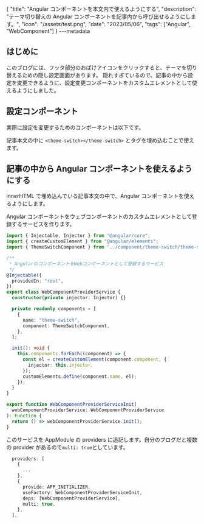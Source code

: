 {
"title": "Angular コンポーネントを本文内で使えるようにする",
"description": "テーマ切り替えの Angular コンポーネントを記事内から呼び出せるようにします。",
"icon": "/assets/test.png",
"date": "2023/05/06",
"tags": ["Angular", "WebComponent"]
}
---metadata

## はじめに

このブログには、フッタ部分のおばけアイコンをクリックすると、テーマを切り替えるための隠し設定画面があります。
隠れすぎているので、記事の中から設定を変更できるように、設定変更コンポーネントをカスタムエレメントとして使えるようにしました。

## 設定コンポーネント

実際に設定を変更するためのコンポーネントは以下です。

<theme-switch></theme-switch>

記事本文の中に `<theme-switch></theme-switch>` とタグを埋め込むことで使えます。

## 記事の中から Angular コンポーネントを使えるようにする

innerHTML で埋め込んでいる記事本文の中で、Angular コンポーネントを使えるようにします。

Angular コンポーネントをウェブコンポーネントのカスタムエレメントとして登録するサービスを作ります。

```typescript
import { Injectable, Injector } from "@angular/core";
import { createCustomElement } from "@angular/elements";
import { ThemeSwitchComponent } from "../component/theme-switch/theme-switch.component";

/**
 * AngularのコンポーネントをWebコンポーネントとして登録するサービス
 */
@Injectable({
  providedIn: "root",
})
export class WebComponentProviderService {
  constructor(private injector: Injector) {}

  private readonly components = [
    {
      name: "theme-switch",
      component: ThemeSwitchComponent,
    },
  ];

  init(): void {
    this.components.forEach((component) => {
      const el = createCustomElement(component.component, {
        injector: this.injector,
      });
      customElements.define(component.name, el);
    });
  }
}

export function WebComponentProviderServiceInit(
  webComponentProviderService: WebComponentProviderService
): Function {
  return () => webComponentProviderService.init();
}
```

このサービスを AppModule の providers に追記します。自分のブログだと複数の provider があるので`multi: true`としています。

```typescript
  providers: [
    {
      ...
    },
    {
      provide: APP_INITIALIZER,
      useFactory: WebComponentProviderServiceInit,
      deps: [WebComponentProviderService],
      multi: true,
    },
  ],
```
